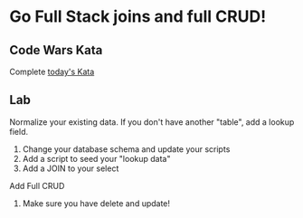 Go Full Stack joins and full CRUD!
===

## Code Wars Kata

Complete [today's Kata](https://www.codewars.com/kata/disemvowel-trolls) 

## Lab

Normalize your existing data. If you don't have another "table", add a lookup field.

1. Change your database schema and update your scripts
1. Add a script to seed your "lookup data"
1. Add a JOIN to your select

Add Full CRUD

1. Make sure you have delete and update!